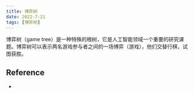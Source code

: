 ```yaml
---
title: 博弈树
date: 2022-7-21
tags: [博弈树]
---
```


博弈树（game tree）是一种特殊的根树，它是人工智能领域一个重要的研究课题。博弈树可以表示两名游戏参与者之间的一场博弈（游戏），他们交替行棋，试图获胜。

## Reference

- []()